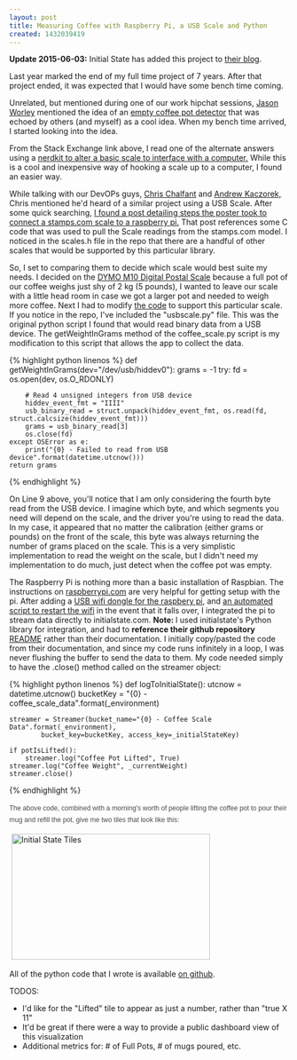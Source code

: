 ```yaml
---
layout: post
title: Measuring Coffee with Raspberry Pi, a USB Scale and Python
created: 1432039419
---
```

<p><strong>Update 2015-06-03:</strong> Initial State has added this project to <a href="http://blog.initialstate.com/quantified-coffee-machine/" target="_blank" title="Initial State Quantified Coffee">their blog</a>.</p>

<p>Last year marked the end of my full time project of 7 years. After that project ended, it was expected that I would have some bench time coming.</p><p>Unrelated, but mentioned during one of our work hipchat sessions, <a href="https://twitter.com/indyjworley" target="_blank">Jason Worley</a> mentioned the idea of an <a href="http://electronics.stackexchange.com/questions/18266/hardware-required-for-measuring-small-weight-changes/18280#18280" target="_blank">empty coffee pot detector</a> that was echoed by others (and myself) as a cool idea. When my bench time arrived, I started looking into the idea.</p><p>From the Stack Exchange link above, I read one of the alternate answers using a <a href="https://www.youtube.com/watch?v=fPzUtzFJFus" target="_blank">nerdkit to alter a basic scale to interface with a computer.</a> While this is a cool and inexpensive way of hooking a scale up to a computer, I found an easier way.</p><p>While talking with our DevOPs guys, <a href="https://twitter.com/chalfant" target="_blank">Chris Chalfant</a> and <a href="https://twitter.com/andrewkaczorek" target="_blank">Andrew Kaczorek,</a> Chris mentioned he'd heard of a similar project using a USB Scale. After some quick searching, <a href="http://www.sunspot.co.uk/Projects/Raspi/raspi-scale.html" target="_blank">I found a post detailing steps the poster took to connect a stamps.com scale to a raspberry pi.</a> That post references some C code that was used to pull the Scale readings from the stamps.com model. I noticed in the scales.h file in the repo that there are a handful of other scales that would be supported by this particular library.</p><p>So, I set to comparing them to decide which scale would best suite my needs. I decided on the <a href="http://smile.amazon.com/gp/product/B0053HCWRE/ref=oh_aui_search_detailpage?ie=UTF8&amp;psc=1" target="_blank">DYMO M10 Digital Postal Scale</a> because a full pot of our coffee weighs just shy of 2 kg (5 pounds), I wanted to leave our scale with a little head room in case we got a larger pot and needed to weigh more coffee. Next I had to modify <a href="https://github.com/yanigisawa/coffee-scale/" target="_blank">the code</a> to support this particular scale. If you notice in the repo, I've included the "usbscale.py" file. This was the original python script I found that would read binary data from a USB device. The getWeightInGrams method of the coffee_scale.py script is my modification to this script that allows the app to collect the data.</p>

{% highlight python linenos %}
def getWeightInGrams(dev="/dev/usb/hiddev0"):
    grams = -1
    try:
        fd = os.open(dev, os.O_RDONLY)

        # Read 4 unsigned integers from USB device
        hiddev_event_fmt = "IIII"
        usb_binary_read = struct.unpack(hiddev_event_fmt, os.read(fd, struct.calcsize(hiddev_event_fmt)))
        grams = usb_binary_read[3]
        os.close(fd)
    except OSError as e:
        print("{0} - Failed to read from USB device".format(datetime.utcnow()))
    return grams
{% endhighlight %}
<p>On Line 9 above, you'll notice that I am only considering the fourth byte read from the USB device. I imagine which byte, and which segments you need will depend on the scale, and the driver you're using to read the data. In my case, it appeared that no matter the calibration (either grams or pounds) on the front of the scale, this byte was always returning the number of grams placed on the scale. This is a very simplistic implementation to read the weight on the scale, but I didn't need my implementation to do much, just detect when the coffee pot was empty.</p><p>The Raspberry Pi is nothing more than a basic installation of Raspbian. The instructions on <a href="https://www.raspberrypi.org/downloads/" target="_blank" title="Download Raspberry Pi OS">raspberrypi.com</a> are very helpful for getting setup with the pi. After adding a <a href="http://smile.amazon.com/gp/product/B003MTTJOY/ref=oh_aui_detailpage_o03_s00?ie=UTF8&amp;psc=1" target="_blank" title="USB Wifi">USB wifi dongle for the raspbery pi</a>, and <a href="http://weworkweplay.com/play/rebooting-the-raspberry-pi-when-it-loses-wireless-connection-wifi/" target="_blank" title="Reboot Wifi">an automated script to restart the wifi</a> in the event that it falls over, I integrated the pi to stream data directly to initialstate.com.&nbsp;<strong>Note:&nbsp;</strong>I used initialstate's Python library for integration, and had to&nbsp;<strong>reference their github repository</strong> <a href="https://github.com/InitialState/python_appender" title="Initial State Python Appender">README</a> rather than their documentation. I initially copy/pasted the code from their documentation, and since my code runs infinitely in a loop, I was never flushing the buffer to send the data to them. My code needed simply to have the .close() method called on the streamer object:</p>

{% highlight python linenos %}
def logToInitialState():
    utcnow = datetime.utcnow()
    bucketKey = "{0} - coffee_scale_data".format(_environment)

    streamer = Streamer(bucket_name="{0} - Coffee Scale Data".format(_environment), 
            bucket_key=bucketKey, access_key=_initialStateKey)

    if potIsLifted():
        streamer.log("Coffee Pot Lifted", True)
    streamer.log("Coffee Weight", _currentWeight)
    streamer.close()
{% endhighlight %}
<p><span style="color: #494949; font-family: Verdana, sans-serif; font-size: 12.1599998474121px; line-height: 20.6719989776611px;">The above code, combined with a morning's worth of people lifting the coffee pot to pour their mug and refill the pot, give me two tiles that look like this:</span></p><p>&nbsp;<a href="/blog/sites/default/files/Screen%20Shot%202015-05-18%20at%201.54.37%20PM.png" target="_blank" title="Initial State Tiles - Large View"><img src="/blog/sites/default/files/thumb_initialstate.png" alt="Initial State Tiles" title="Initial State Tiles" width="358" height="227" /></a></p><p>All of the python code that I wrote is available <a href="https://github.com/yanigisawa/coffee-scale/" target="_blank" title="Coffee Scale Github">on github</a>.</p><p>TODOS:&nbsp;</p><ul><li>I'd like for the "Lifted" tile to appear as just a number, rather than "true X 11"</li><li>It'd be great if there were a way to provide a public dashboard view of this visualization</li><li>Additional metrics for: # of Full Pots, # of mugs poured, etc.</li></ul>
